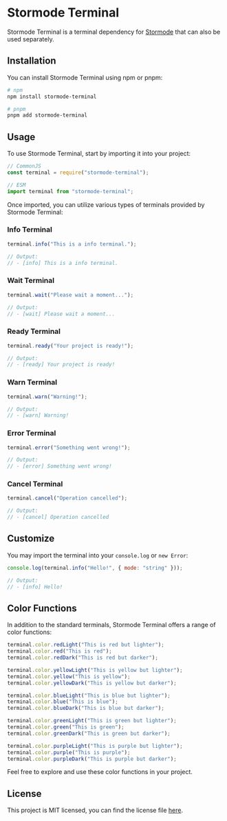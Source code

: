 # Stormode Terminal

Stormode Terminal is a terminal dependency for <a href="https://github.com/stormode/stormode" target="_blank" rel="noreferrer noopener" >Stormode</a> that can also be used separately.

## Installation

You can install Stormode Terminal using npm or pnpm:

```bash
# npm
npm install stormode-terminal

# pnpm
pnpm add stormode-terminal
```

## Usage

To use Stormode Terminal, start by importing it into your project:

```javascript
// CommonJS
const terminal = require("stormode-terminal");

// ESM
import terminal from "stormode-terminal";
```

Once imported, you can utilize various types of terminals provided by Stormode Terminal:

### Info Terminal

```javascript
terminal.info("This is a info terminal.");

// Output:
// - [info] This is a info terminal.
```

### Wait Terminal

```javascript
terminal.wait("Please wait a moment...");

// Output:
// - [wait] Please wait a moment...
```

### Ready Terminal

```javascript
terminal.ready("Your project is ready!");

// Output:
// - [ready] Your project is ready!
```

### Warn Terminal

```javascript
terminal.warn("Warning!");

// Output:
// - [warn] Warning!
```

### Error Terminal

```javascript
terminal.error("Something went wrong!");

// Output:
// - [error] Something went wrong!
```

### Cancel Terminal

```javascript
terminal.cancel("Operation cancelled");

// Output:
// - [cancel] Operation cancelled
```

## Customize

You may import the terminal into your `console.log` or `new Error`:

```javascript
console.log(terminal.info("Hello!", { mode: "string" }));

// Output:
// - [info] Hello!
```

## Color Functions

In addition to the standard terminals, Stormode Terminal offers a range of color functions:

```javascript
terminal.color.redLight("This is red but lighter");
terminal.color.red("This is red");
terminal.color.redDark("This is red but darker");

terminal.color.yellowLight("This is yellow but lighter");
terminal.color.yellow("This is yellow");
terminal.color.yellowDark("This is yellow but darker");

terminal.color.blueLight("This is blue but lighter");
terminal.color.blue("This is blue");
terminal.color.blueDark("This is blue but darker");

terminal.color.greenLight("This is green but lighter");
terminal.color.green("This is green");
terminal.color.greenDark("This is green but darker");

terminal.color.purpleLight("This is purple but lighter");
terminal.color.purple("This is purple");
terminal.color.purpleDark("This is purple but darker");
```

Feel free to explore and use these color functions in your project.

## License

This project is MIT licensed, you can find the license file <a href="https://github.com/stormode/stormode/blob/main/LICENSE" target="_blank" rel="noreferrer noopener" >here</a>.
